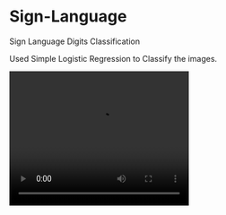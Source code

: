 # Sign-Language
Sign Language Digits Classification

Used Simple Logistic Regression to Classify the images.

<video width="320" height="240" controls>
  <source src="output.avi" type="video/avi">
    <source src="output.ogg" type="video/ogg">
  Your browser does not support the video tag.
</video>
